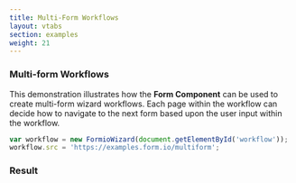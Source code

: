 ```yaml
---
title: Multi-Form Workflows
layout: vtabs
section: examples
weight: 21
---
```

### Multi-form Workflows
This demonstration illustrates how the **Form Component** can be used to create multi-form wizard
workflows. Each page within the workflow can decide how to navigate to the next form based upon the
user input within the workflow.

```js
var workflow = new FormioWizard(document.getElementById('workflow'));
workflow.src = 'https://examples.form.io/multiform';
```

<h3>Result</h3>
<div class="well">
  <div id="workflow"></div>
  <script type="text/javascript">
  var workflow = new FormioWizard(document.getElementById('workflow'));
  workflow.src = 'https://examples.form.io/multiform/submission/591e079c1a12eb008024e736';
  </script>
</div>

